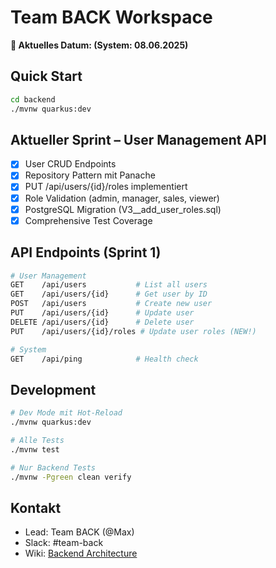 # Team BACK Workspace

**📅 Aktuelles Datum: <!-- AUTO_DATE --> (System: 08.06.2025)**

## Quick Start
```bash
cd backend
./mvnw quarkus:dev
```

## Aktueller Sprint – User Management API
- [x] User CRUD Endpoints  
- [x] Repository Pattern mit Panache
- [x] PUT /api/users/{id}/roles implementiert
- [x] Role Validation (admin, manager, sales, viewer)
- [x] PostgreSQL Migration (V3__add_user_roles.sql)
- [x] Comprehensive Test Coverage

## API Endpoints (Sprint 1)
```bash
# User Management
GET    /api/users           # List all users
GET    /api/users/{id}      # Get user by ID  
POST   /api/users           # Create new user
PUT    /api/users/{id}      # Update user
DELETE /api/users/{id}      # Delete user
PUT    /api/users/{id}/roles # Update user roles (NEW!)

# System
GET    /api/ping            # Health check
```

## Development
```bash
# Dev Mode mit Hot-Reload
./mvnw quarkus:dev

# Alle Tests
./mvnw test

# Nur Backend Tests
./mvnw -Pgreen clean verify
```

## Kontakt
- Lead: Team BACK (@Max)
- Slack: #team-back
- Wiki: [Backend Architecture](../docs/adr/)